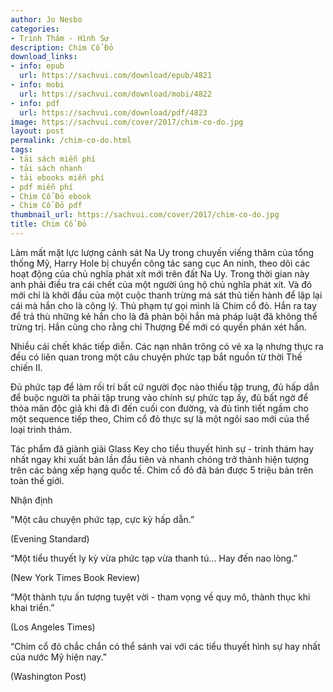 ```yaml
---
author: Jo Nesbo
categories:
- Trinh Thám - Hình Sự
description: Chim Cổ Đỏ
download_links:
- info: epub
  url: https://sachvui.com/download/epub/4821
- info: mobi
  url: https://sachvui.com/download/mobi/4822
- info: pdf
  url: https://sachvui.com/download/pdf/4823
image: https://sachvui.com/cover/2017/chim-co-do.jpg
layout: post
permalink: /chim-co-do.html
tags:
- tải sách miễn phí
- tải sách nhanh
- tải ebooks miễn phí
- pdf miễn phí
- Chim Cổ Đỏ ebook
- Chim Cổ Đỏ pdf
thumbnail_url: https://sachvui.com/cover/2017/chim-co-do.jpg
title: Chim Cổ Đỏ
---
```


 <div class="item-desc text-justify"> <p>Làm mất mặt lực lượng cảnh sát Na Uy trong chuyến viếng thăm của tổng thống Mỹ, Harry Hole bị chuyển công tác sang cục An ninh, theo dõi các hoạt động của chủ nghĩa phát xít mới trên đất Na Uy. Trong thời gian này anh phải điều tra cái chết của một người ủng hộ chủ nghĩa phát xít. Và đó mới chỉ là khởi đầu của một cuộc thanh trừng mà sát thủ tiến hành để lập lại cái mà hắn cho là công lý. Thủ phạm tự gọi mình là Chim cổ đỏ. Hắn ra tay để trả thù những kẻ hắn cho là đã phản bội hắn mà pháp luật đã không thể trừng trị. Hắn cũng cho rằng chỉ Thượng Đế mới có quyền phán xét hắn.</p><p>Nhiều cái chết khác tiếp diễn. Các nạn nhân trông có vẻ xa lạ nhưng thực ra đều có liên quan trong một câu chuyện phức tạp bắt nguồn từ thời Thế chiến II.</p><p>Đủ phức tạp để làm rối trí bất cứ người đọc nào thiếu tập trung, đủ hấp dẫn để buộc người ta phải tập trung vào chính sự phức tạp ấy, đủ bất ngờ để thỏa mãn độc giả khi đã đi đến cuối con đường, và đủ tình tiết ngầm cho một sequence tiếp theo, Chim cổ đỏ thực sự là một ngôi sao mới của thể loại trinh thám.</p><p>Tác phẩm đã giành giải Glass Key cho tiểu thuyết hình sự - trinh thám hay nhất ngay khi xuất bản lần đầu tiên và nhanh chóng trở thành hiện tượng trên các bảng xếp hạng quốc tế. Chim cổ đỏ đã bán được 5 triệu bản trên toàn thế giới.</p><p>Nhận định</p><p>"Một câu chuyện phức tạp, cực kỳ hấp dẫn.”</p><p>(Evening Standard)</p><p>“Một tiểu thuyết ly kỳ vừa phức tạp vừa thanh tú… Hay đến nao lòng.”</p><p>(New York Times Book Review)</p><p>“Một thành tựu ấn tượng tuyệt vời - tham vọng về quy mô, thành thục khi khai triển.”</p><p>(Los Angeles Times)</p><p>“Chim cổ đỏ chắc chắn có thể sánh vai với các tiểu thuyết hình sự hay nhất của nước Mỹ hiện nay.”</p><p>(Washington Post)</p> </div>